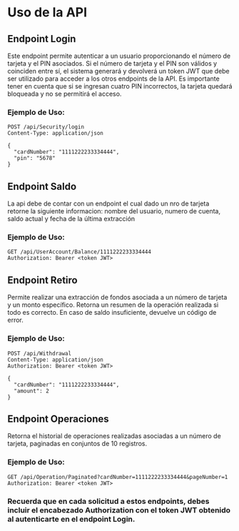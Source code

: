 # Uso de la API

## Endpoint Login

Este endpoint permite autenticar a un usuario proporcionando el número de tarjeta y el PIN asociados. Si el número de tarjeta y el PIN son válidos y coinciden entre sí, el sistema generará y devolverá un token JWT que debe ser utilizado para acceder a los otros endpoints de la API. Es importante tener en cuenta que si se ingresan cuatro PIN incorrectos, la tarjeta quedará bloqueada y no se permitirá el acceso.

### Ejemplo de Uso:

```http
POST /api/Security/login
Content-Type: application/json

{
  "cardNumber": "1111222233334444",
  "pin": "5678"
}
```


## Endpoint Saldo

La api debe de contar con un endpoint el cual dado un nro de tarjeta retorne la siguiente informacion: nombre del usuario, numero de cuenta, saldo actual y fecha de la última extracción

### Ejemplo de Uso:

```http
GET /api/UserAccount/Balance/1111222233334444
Authorization: Bearer <token JWT>
```


## Endpoint Retiro

Permite realizar una extracción de fondos asociada a un número de tarjeta y un monto específico. Retorna un resumen de la operación realizada si todo es correcto. En caso de saldo insuficiente, devuelve un código de error.

### Ejemplo de Uso:

```http
POST /api/Withdrawal
Content-Type: application/json
Authorization: Bearer <token JWT>

{
  "cardNumber": "1111222233334444",
  "amount": 2
}

```

## Endpoint Operaciones

Retorna el historial de operaciones realizadas asociadas a un número de tarjeta, paginadas en conjuntos de 10 registros.

### Ejemplo de Uso:

```http
GET /api/Operation/Paginated?cardNumber=1111222233334444&pageNumber=1
Authorization: Bearer <token JWT>
```


### Recuerda que en cada solicitud a estos endpoints, debes incluir el encabezado Authorization con el token JWT obtenido al autenticarte en el endpoint Login.

